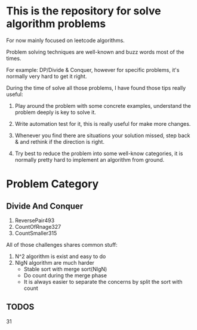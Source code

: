 # This is the repository for solve algorithm problems

For now mainly focused on leetcode algorithms.

Problem solving techniques are well-known and buzz words most of the times.

For example: DP/Divide & Conquer, however for specific problems, it's normally very hard to get it right.

During the time of solve all those problems, I have found those tips really useful:
1. Play around the problem with some concrete examples, understand the problem deeply is key to solve it.

2. Write automation test for it, this is really useful for make more changes.

3. Whenever you find there are situations your solution missed, step back & and rethink if the direction is right.

4. Try best to reduce the problem into some well-know categories, it is normally pretty hard to implement an algorithm from ground.

# Problem Category

## Divide And Conquer 
1. ReversePair493
2. CountOfRnage327
3. CountSmaller315

All of those challenges shares common stuff:
1. N^2 algorithm is exist and easy to do
2. NlgN algorithm are much harder
    - Stable sort with merge sort(NlgN)
    - Do count during the merge phase
    - It is always easier to separate the concerns by split the sort with count 
    
## TODOS
31
